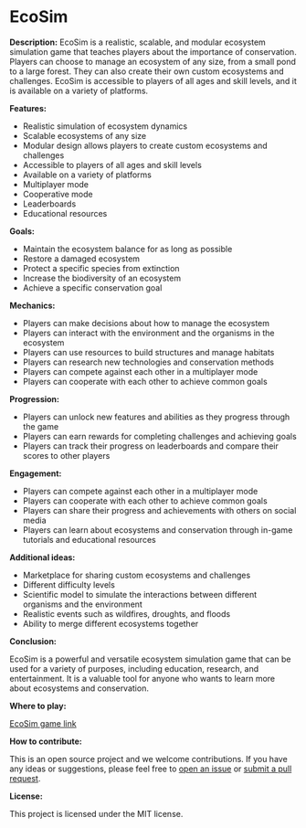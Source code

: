 # EcoSim

**Description:** EcoSim is a realistic, scalable, and modular ecosystem simulation game that teaches players about the importance of conservation. Players can choose to manage an ecosystem of any size, from a small pond to a large forest. They can also create their own custom ecosystems and challenges. EcoSim is accessible to players of all ages and skill levels, and it is available on a variety of platforms.

**Features:**

* Realistic simulation of ecosystem dynamics
* Scalable ecosystems of any size
* Modular design allows players to create custom ecosystems and challenges
* Accessible to players of all ages and skill levels
* Available on a variety of platforms
* Multiplayer mode
* Cooperative mode
* Leaderboards
* Educational resources

**Goals:**

* Maintain the ecosystem balance for as long as possible
* Restore a damaged ecosystem
* Protect a specific species from extinction
* Increase the biodiversity of an ecosystem
* Achieve a specific conservation goal

**Mechanics:**

* Players can make decisions about how to manage the ecosystem
* Players can interact with the environment and the organisms in the ecosystem
* Players can use resources to build structures and manage habitats
* Players can research new technologies and conservation methods
* Players can compete against each other in a multiplayer mode
* Players can cooperate with each other to achieve common goals

**Progression:**

* Players can unlock new features and abilities as they progress through the game
* Players can earn rewards for completing challenges and achieving goals
* Players can track their progress on leaderboards and compare their scores to other players

**Engagement:**

* Players can compete against each other in a multiplayer mode
* Players can cooperate with each other to achieve common goals
* Players can share their progress and achievements with others on social media
* Players can learn about ecosystems and conservation through in-game tutorials and educational resources

**Additional ideas:**

* Marketplace for sharing custom ecosystems and challenges
* Different difficulty levels
* Scientific model to simulate the interactions between different organisms and the environment
* Realistic events such as wildfires, droughts, and floods
* Ability to merge different ecosystems together

**Conclusion:**

EcoSim is a powerful and versatile ecosystem simulation game that can be used for a variety of purposes, including education, research, and entertainment. It is a valuable tool for anyone who wants to learn more about ecosystems and conservation.

**Where to play:**

[EcoSim game link](https://operezol.github.io/EcoSim)

**How to contribute:**

This is an open source project and we welcome contributions. If you have any ideas or suggestions, please feel free to [open an issue](https://github.com/operezol/EcoSim/issues) or [submit a pull request](https://github.com/operezol/EcoSim/pulls).

**License:**

This project is licensed under the MIT license.
